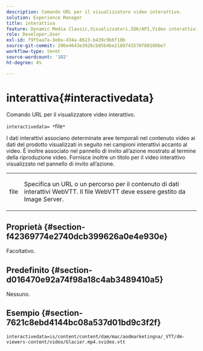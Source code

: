 ```yaml
---
description: Comando URL per il visualizzatore video interattivo.
solution: Experience Manager
title: interattiva
feature: Dynamic Media Classic,Visualizzatori,SDK/API,Video interattivi
role: Developer,User
exl-id: f9f5aa7a-3e0a-434a-8623-b439c9b6f18b
source-git-commit: 206e4643e3926cb85b4be2189743578f88180be7
workflow-type: tm+mt
source-wordcount: '102'
ht-degree: 4%

---
```


# interattiva{#interactivedata}

Comando URL per il visualizzatore video interattivo.

`interactivedata= *`file`*`

I dati interattivi associano determinate aree temporali nel contenuto video ai dati del prodotto visualizzati in seguito nei campioni interattivi accanto al video. È inoltre associato nel pannello di invito all’azione mostrato al termine della riproduzione video. Fornisce inoltre un titolo per il video interattivo visualizzato nel pannello di invito all’azione.

<table id="table_C616483932C2482CA9794DDD7313FD7C"> 
 <tbody> 
  <tr> 
   <td colname="col1"> <p> <span class="codeph"> <span class="varname"> file</span> </span> </p> </td> 
   <td colname="col2"> <p> Specifica un URL o un percorso per il contenuto di dati interattivi WebVTT. Il file WebVTT deve essere gestito da Image Server. </p> </td> 
  </tr> 
 </tbody> 
</table>

## Proprietà {#section-f42369774e2740dcb399626a0e4e930e}

Facoltativo.

## Predefinito {#section-d016470e92a74f98a18c4ab3489410a5}

Nessuno.

## Esempio {#section-7621c8ebd4144bc08a537d01bd9c3f2f}

```
interactivedata=is/content/content/dam/mac/aodmarketingna/_VTT/dm-viewers-content/video/Glacier.mp4.svideo.vtt
```
